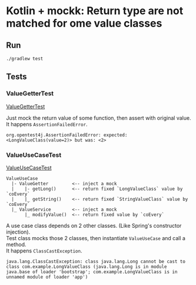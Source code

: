 # Kotlin + mockk: Return type are not matched for ome value classes

## Run

```shell
./gradlew test
```

## Tests

### ValueGetterTest

[ValueGetterTest](./src/test/kotlin/com/example/ValueGetterTest.kt)

Just mock the return value of some function, then assert with original value.  
It happens `AssertionFailedError`.

```text
org.opentest4j.AssertionFailedError: expected: <LongValueClass(value=2)> but was: <2>
```

### ValueUseCaseTest

[ValueUseCaseTest](./src/test/kotlin/com/example/ValueUseCaseTest.kt)

```text
ValueUseCase
  |- ValueGetter         <-- inject a mock
  |    |- getLong()      <-- return fixed `LongValueClass` value by `coEvery`
  |    |_ getString()    <-- return fixed `StringValueClass` value by `coEvery`
  |_ ValueService        <-- inject a mock
       |_ modifyValue()  <-- return fixed value by `coEvery`
```

A use case class depends on 2 other classes. (Like Spring's constructor injection).  
Test class mocks those 2 classes, then instantiate `ValueUseCase` and call a method.  
It happens `ClassCastException`.

```text
java.lang.ClassCastException: class java.lang.Long cannot be cast to class com.example.LongValueClass (java.lang.Long is in module java.base of loader 'bootstrap'; com.example.LongValueClass is in unnamed module of loader 'app')
```

